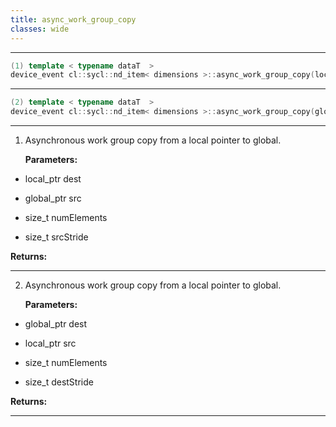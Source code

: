 ```yaml
---
title: async_work_group_copy
classes: wide
---
```



---

```cpp
(1) template < typename dataT  >
device_event cl::sycl::nd_item< dimensions >::async_work_group_copy(local_ptr< dataT > dest, global_ptr< dataT > src, size_t numElements, size_t srcStride=1) const
```

---

```cpp
(2) template < typename dataT  >
device_event cl::sycl::nd_item< dimensions >::async_work_group_copy(global_ptr< dataT > dest, local_ptr< dataT > src, size_t numElements, size_t destStride=1) const
```

---

1. Asynchronous work group copy from a local pointer to global. 

   **Parameters:**

  * local_ptr dest

   

  * global_ptr src

   

  * size_t numElements

   

  * size_t srcStride

   

   **Returns:** 

---

2. Asynchronous work group copy from a local pointer to global. 

   **Parameters:**

  * global_ptr dest

   

  * local_ptr src

   

  * size_t numElements

   

  * size_t destStride

   

   **Returns:** 

---

